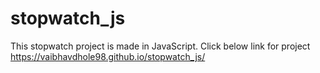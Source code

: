 # stopwatch_js
This stopwatch project is made in JavaScript.
Click below link for project 
https://vaibhavdhole98.github.io/stopwatch_js/
